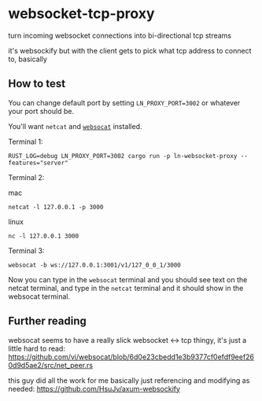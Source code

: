 # websocket-tcp-proxy

turn incoming websocket connections into bi-directional tcp streams

it's websockify but with the client gets to pick what tcp address to connect to, basically

## How to test

You can change default port by setting `LN_PROXY_PORT=3002` or whatever your port should be.

You'll want `netcat` and [`websocat`](https://github.com/vi/websocat) installed.

Terminal 1:

```
RUST_LOG=debug LN_PROXY_PORT=3002 cargo run -p ln-websocket-proxy --features="server"
```

Terminal 2:

mac
```
netcat -l 127.0.0.1 -p 3000
```

linux
```
nc -l 127.0.0.1 3000
```

Terminal 3:

```
websocat -b ws://127.0.0.1:3001/v1/127_0_0_1/3000
```

Now you can type in the `websocat` terminal and you should see text on the netcat terminal, and type in the `netcat` terminal and it should show in the websocat terminal.

## Further reading

websocat seems to have a really slick websocket <-> tcp thingy, it's just a little hard to read:
https://github.com/vi/websocat/blob/6d0e23cbedd1e3b9377cf0efdf9eef260d9d5ae2/src/net_peer.rs

this guy did all the work for me basically just referencing and modifying as needed:
https://github.com/HsuJv/axum-websockify

